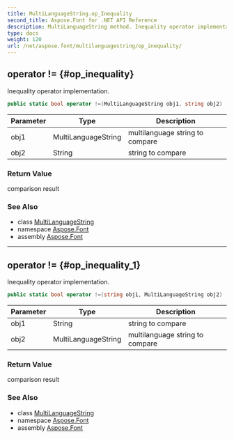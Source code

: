 ```yaml
---
title: MultiLanguageString.op_Inequality
second_title: Aspose.Font for .NET API Reference
description: MultiLanguageString method. Inequality operator implementation
type: docs
weight: 120
url: /net/aspose.font/multilanguagestring/op_inequality/
---
```

## operator != {#op_inequality}

Inequality operator implementation.

```csharp
public static bool operator !=(MultiLanguageString obj1, string obj2)
```

| Parameter | Type | Description |
| --- | --- | --- |
| obj1 | MultiLanguageString | multilanguage string to compare |
| obj2 | String | string to compare |

### Return Value

comparison result

### See Also

* class [MultiLanguageString](../)
* namespace [Aspose.Font](../../../aspose.font/)
* assembly [Aspose.Font](../../../)

---

## operator != {#op_inequality_1}

Inequality operator implementation.

```csharp
public static bool operator !=(string obj1, MultiLanguageString obj2)
```

| Parameter | Type | Description |
| --- | --- | --- |
| obj1 | String | string to compare |
| obj2 | MultiLanguageString | multilanguage string to compare |

### Return Value

comparison result

### See Also

* class [MultiLanguageString](../)
* namespace [Aspose.Font](../../../aspose.font/)
* assembly [Aspose.Font](../../../)


